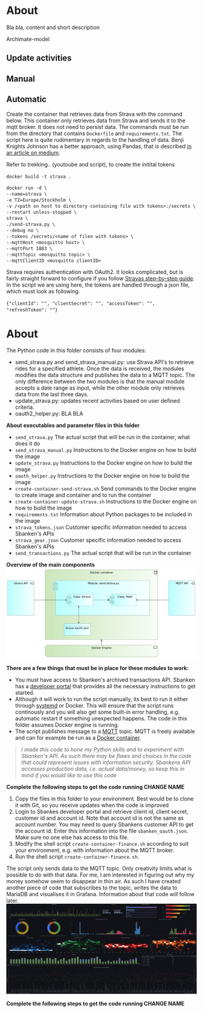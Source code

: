 # About
Bla bla, content and short description


Archimate-model

## Update activities 

## Manual

## Automatic

Create the container that retrieves data from Strava with the command below. This container only retrieves data from Strava and sends it to the mqtt broker. It does not need to persist data. The commands must be run from the directory that contains `Dockerfile` and `requirements.txt`. The script here is quite rudimentary in regards to the handling of data. Benji Knights Johnson has a better approach, using Pandas, that is described [in an article on medium](https://medium.com/swlh/using-python-to-connect-to-stravas-api-and-analyse-your-activities-dummies-guide-5f49727aac86).

Refer to trekking.. (youtoube and script), to create the initital tokens

`docker build -t strava .`

```
docker run -d \  
--name=strava \  
-e TZ=Europe/Stockholm \  
-v /<path on host to directory containing file with tokens>:/secrets \  
--restart unless-stopped \  
strava \  
./send-strava.py \  
--debug no \  
--tokens /secrets/<name of filen with tokens> \  
--mqttHost <mosquitto host> \  
--mqttPort 1883 \  
--mqttTopic <mosquitto topic> \  
--mqttClientID <mosquitto clientID>
```

Strava requires authentication with OAuth2. It looks complicated, but is fairly straight forward to configure if you follow [Stravas step-by-step guide](https://developers.strava.com/docs/getting-started/#oauth). In the script we are using here, the tokens are handled through a json file, which must look as following.

`{"clientId": "", "clientSecret": "", "accessToken": "", "refreshToken": ""}`

# About
The Python code in this folder consists of four modules:
- send_strava.py and send_strava_manual.py: use Strava API's to retrieve rides for a specified athlete. Once the data is received, the modules modifies the data structure and publishes the data to a MQTT topic. The only difference between the two modules is that the manual module accepts a date range as input, while the other module only retrieves data from the last three days.  
- update_strava.py: updates recent activities based on user defined criteria.
- oauth2_helper.py: BLA BLA

**About executables and parameter files in this folder**
- `send_strava.py`
The actual script that will be run in the container, what does it do
- `send_strava_manual.py`
Instructions to the Docker engine on how to build the image
- `update_strava.py`
Instructions to the Docker engine on how to build the image
- `oauth_helper.py`
Instructions to the Docker engine on how to build the image
- `create-container-send-strava.sh`
Send commands to the Docker engine to create image and container and to run the container
- `create-container-update-strava.sh`
Instructions to the Docker engine on how to build the image
- `requirements.txt`
Information about Python packages to be included in the image
- `strava_tokens.json`
Customer specific information needed to access Sbanken's APIs
- `strava_gear.json`
Customer specific information needed to access Sbanken's APIs
- `send_transactions.py`
The actual script that will be run in the container

**Overview of the main components**
![Overview of main components](diagram.png)

**There are a few things that must be in place for these modules to work:**
- You must have access to Sbanken's archived transactions API. Sbanken has a [developer portal](https://sbanken.no/bruke/utviklerportalen/) that provides all the necessary instructions to get started.
- Although it will work to run the script manually, its best to run it either through [systemd](https://en.wikipedia.org/wiki/Systemd) or Docker. This will ensure that the script runs continously and you will also get some built-in error handling, e.g. automatic restart if something unexpected happens. The code in this folder assumes Docker engine is running.
- The script publishes message to a [MQTT](https://mqtt.org/) topic. MQTT is freely available and can for example be run as a [Docker container](https://hub.docker.com/_/eclipse-mosquitto). 


>*I made this code to hone my Python skills and to experiment with Sbanken's API. As such there may be flaws and choices in the code that could represent issues with information security. Sbankens API accesses production data, i.e. actual data/money, so keep this in mind if you would like to use this code*

**Complete the following steps to get the code running CHANGE NAME**
1. Copy the files in this folder to your environment. Best would be to clone it with Git, so you receive updates when the code is improved
2. Login to Sbankes developer portal and retrieve client id, client secret, customer id and account id. Note that account id is not the same as account number. You may need to query Sbankens customer API to get the account id. Enter this information into the file `sbanken_oauth.json`. Make sure no one else has access to this file.
3. Modify the shell script `create-container-finance.sh` according to suit your environment, e.g. with information about the MQTT broker.
4. Run the shell script `create-container-finance.sh`.

The script only sends data to the MQTT topic. Only creativity limits what is possible to do with that data. For me, I am interested in figuring out why my money somehow seem to disappear in thin air. As such I have created another piece of code that subscribes to the topic, writes the data to MariaDB and visualises it in Grafana. Information about that code will follow later.
![Visualisation of archived transactions](visualization.png)

**Complete the following steps to get the code running CHANGE NAME**